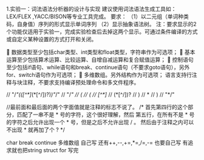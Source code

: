 1.实验一：词法语法分析器的设计与实现
建议使用词法语法生成工具如：LEX/FLEX ,YACC/BISON等专业工具完成。
要求：
（1）以二元组（单词种类码，自身值）序列的形式显示单词序列
（2）显示抽象语法树。
注：要求显示的2个功能仅适用于实验一，完成实验检查后去掉这两个显示。可通过条件编译的方式或自定义某种设置的方式打开和关闭。

	数据类型至少包括char类型、int类型和float类型，字符串作为可选项；
	基本运算至少包括算术运算、比较运算、自增自减运算和复合赋值运算；
	控制语句至少包括if语句、while语句和break、continue语句（不要求goto语句），另外for、switch语句作为可选项；
	多维数组。另外结构作为可选项；
语言支持行注释与块注释，不要求支持编译预处理命令和多文件程序。


 //   "/*"(([^\*]*(\*[^\/])?)*)"*/" 
 // "/*"
 //   (
 //    (
 //     [^\*]*
 //           (\*[^\/])?
 //                     )
 //                      *
 //                       )
 //                        "*/"
 
 //最前面和最后面的两个字面值就是注释的标志不说了。
 /* 首先第四行的这个部分，匹配了一串不是 * 号的字符，这个很好理解，然后
 	第五行，在所有不是 * 号的字符之后允许出现一个 * 号，但是之后不允许出现 / 。
	 然后由于注释之内可以不出现 * 就再加了个 ? 
	*/

	


char break continue 多维数组 自己写
还有++,--,+=,*=,/=,-= 也要自己写
有追求就也把string struct for 写完

